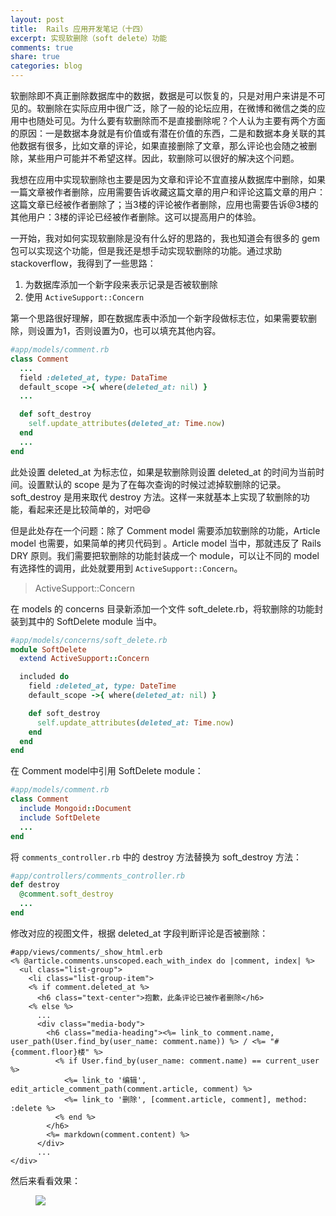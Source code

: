 ```yaml
---
layout: post
title:  Rails 应用开发笔记（十四）
excerpt: 实现软删除（soft delete）功能
comments: true
share: true
categories: blog
---
```


软删除即不真正删除数据库中的数据，数据是可以恢复的，只是对用户来讲是不可见的。软删除在实际应用中很广泛，除了一般的论坛应用，在微博和微信之类的应用中也随处可见。为什么要有软删除而不是直接删除呢？个人认为主要有两个方面的原因：一是数据本身就是有价值或有潜在价值的东西，二是和数据本身关联的其他数据有很多，比如文章的评论，如果直接删除了文章，那么评论也会随之被删除，某些用户可能并不希望这样。因此，软删除可以很好的解决这个问题。

我想在应用中实现软删除也主要是因为文章和评论不宜直接从数据库中删除，如果一篇文章被作者删除，应用需要告诉收藏这篇文章的用户和评论这篇文章的用户：这篇文章已经被作者删除了；当3楼的评论被作者删除，应用也需要告诉@3楼的其他用户：3楼的评论已经被作者删除。这可以提高用户的体验。

一开始，我对如何实现软删除是没有什么好的思路的，我也知道会有很多的 gem 包可以实现这个功能，但是我还是想手动实现软删除的功能。通过求助 stackoverflow，我得到了一些思路：

1) 为数据库添加一个新字段来表示记录是否被软删除
2) 使用 `ActiveSupport::Concern`

第一个思路很好理解，即在数据库表中添加一个新字段做标志位，如果需要软删除，则设置为1，否则设置为0，也可以填充其他内容。

```ruby
#app/models/comment.rb
class Comment
  ...
  field :deleted_at, type: DataTime
  default_scope ->{ where(deleted_at: nil) }
  ...

  def soft_destroy
    self.update_attributes(deleted_at: Time.now)
  end
  ...
end
```

此处设置 deleted_at 为标志位，如果是软删除则设置 deleted_at 的时间为当前时间。设置默认的 scope 是为了在每次查询的时候过滤掉软删除的记录。soft_destroy 是用来取代 destroy 方法。这样一来就基本上实现了软删除的功能，看起来还是比较简单的，对吧😄

但是此处存在一个问题：除了 Comment model 需要添加软删除的功能，Article model 也需要，如果简单的拷贝代码到 。Article model 当中，那就违反了 Rails DRY 原则。我们需要把软删除的功能封装成一个 module，可以让不同的 model 有选择性的调用，此处就要用到 `ActiveSupport::Concern`。

> ActiveSupport::Concern

在 models 的 concerns 目录新添加一个文件 soft_delete.rb，将软删除的功能封装到其中的 SoftDelete module 当中。

```ruby
#app/models/concerns/soft_delete.rb
module SoftDelete
  extend ActiveSupport::Concern

  included do
    field :deleted_at, type: DateTime
    default_scope ->{ where(deleted_at: nil) }

    def soft_destroy
      self.update_attributes(deleted_at: Time.now)
    end
  end
end
```

在 Comment model中引用 SoftDelete module：

```ruby
#app/models/comment.rb
class Comment
  include Mongoid::Document
  include SoftDelete
  ...
end
```

将 `comments_controller.rb` 中的 destroy 方法替换为 soft_destroy 方法：

```ruby
#app/controllers/comments_controller.rb
def destroy
  @comment.soft_destroy
  ...
end
```

修改对应的视图文件，根据 deleted_at 字段判断评论是否被删除：

```erb
#app/views/comments/_show_html.erb
<% @article.comments.unscoped.each_with_index do |comment, index| %>
  <ul class="list-group">
    <li class="list-group-item">
    <% if comment.deleted_at %>
      <h6 class="text-center">抱歉，此条评论已被作者删除</h6>
    <% else %>
      ...
      <div class="media-body">
        <h6 class="media-heading"><%= link_to comment.name, user_path(User.find_by(user_name: comment.name)) %> / <%= "#{comment.floor}楼" %>
          <% if User.find_by(user_name: comment.name) == current_user %>
            <%= link_to '编辑', edit_article_comment_path(comment.article, comment) %>
            <%= link_to '删除', [comment.article, comment], method: :delete %>
          <% end %>
        </h6>
        <%= markdown(comment.content) %>
      </div>
      ...
</div>
```

然后来看看效果：

<figure>
  <img src="http://zippy.gfycat.com/HairyMatureAsianpiedstarling.gif">
</figure>
